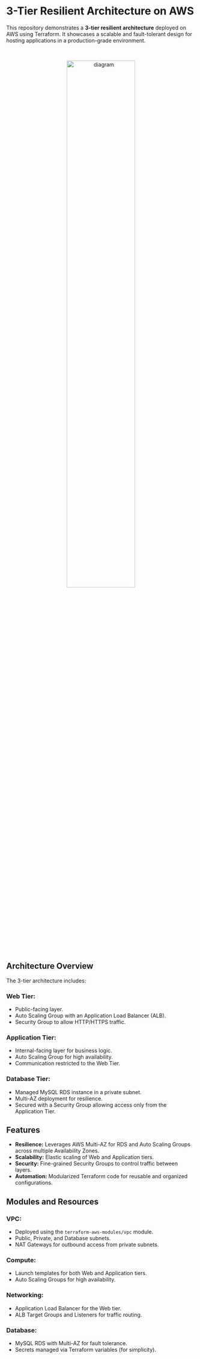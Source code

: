 
  <h1>3-Tier Resilient Architecture on AWS</h1>
    <p>This repository demonstrates a <strong>3-tier resilient architecture</strong> deployed on AWS using Terraform. It showcases a scalable and fault-tolerant design for hosting applications in a production-grade environment.</p>
<br>
<p align="center">
  <img src="https://i.imgur.com/ynZlTgV.jpeg" height="60%" width="60%" alt="diagram"/>
</p>
<br/>


  <h2>Architecture Overview</h2>
    <p>The 3-tier architecture includes:</p>

  <h3>Web Tier:</h3>
     <ul>
        <li>Public-facing layer.</li>
        <li>Auto Scaling Group with an Application Load Balancer (ALB).</li>
        <li>Security Group to allow HTTP/HTTPS traffic.</li>
    </ul>

  <h3>Application Tier:</h3>
    <ul>
        <li>Internal-facing layer for business logic.</li>
        <li>Auto Scaling Group for high availability.</li>
        <li>Communication restricted to the Web Tier.</li>
    </ul>

  <h3>Database Tier:</h3>
    <ul>
        <li>Managed MySQL RDS instance in a private subnet.</li>
        <li>Multi-AZ deployment for resilience.</li>
        <li>Secured with a Security Group allowing access only from the Application Tier.</li>
    </ul>

  <h2>Features</h2>
    <ul>
        <li><strong>Resilience:</strong> Leverages AWS Multi-AZ for RDS and Auto Scaling Groups across multiple Availability Zones.</li>
        <li><strong>Scalability:</strong> Elastic scaling of Web and Application tiers.</li>
        <li><strong>Security:</strong> Fine-grained Security Groups to control traffic between layers.</li>
        <li><strong>Automation:</strong> Modularized Terraform code for reusable and organized configurations.</li>
    </ul>

  <h2>Modules and Resources</h2>

  <h3>VPC:</h3>
    <ul>
        <li>Deployed using the <code>terraform-aws-modules/vpc</code> module.</li>
        <li>Public, Private, and Database subnets.</li>
        <li>NAT Gateways for outbound access from private subnets.</li>
    </ul>

  <h3>Compute:</h3>
    <ul>
        <li>Launch templates for both Web and Application tiers.</li>
        <li>Auto Scaling Groups for high availability.</li>
    </ul>

  <h3>Networking:</h3>
    <ul>
        <li>Application Load Balancer for the Web tier.</li>
        <li>ALB Target Groups and Listeners for traffic routing.</li>
    </ul>

  <h3>Database:</h3>
    <ul>
        <li>MySQL RDS with Multi-AZ for fault tolerance.</li>
        <li>Secrets managed via Terraform variables (for simplicity).</li>
    </ul>

